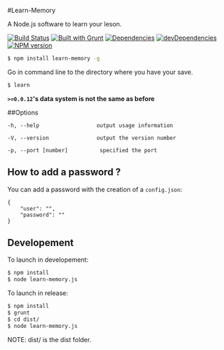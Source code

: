 #Learn-Memory

A Node.js software to learn your leson.

[![Build Status](https://travis-ci.org/cedced19/Learn-Memory.svg)](https://travis-ci.org/cedced19/Learn-Memory)
[![Built with Grunt](https://cdn.gruntjs.com/builtwith.png)](http://gruntjs.com/)
[![Dependencies](https://david-dm.org/cedced19/Learn-Memory.png)](https://david-dm.org/cedced19/Learn-Memory)
[![devDependencies](https://david-dm.org/cedced19/Learn-Memory/dev-status.png)](https://david-dm.org/cedced19/Learn-Memory#info=devDependencies)
[![NPM version](https://badge.fury.io/js/learn-memory.svg)](http://badge.fury.io/js/learn-memory)

```bash
$ npm install learn-memory -g
```

Go in command line to the directory where you have your save.

```bash
$ learn
```

**`>=0.0.12`'s data system is not the same as before**

##Options

    -h, --help                  output usage information

    -V, --version               output the version number

    -p, --port [number]          specified the port


## How to add a password ?

You can add a password with the creation of a `config.json`:

```
{
    "user": "",
    "password": ""
}
```


## Developement

To launch in developement:

```bash
$ npm install
$ node learn-memory.js
```

To launch in release:

```bash
$ npm install
$ grunt
$ cd dist/
$ node learn-memory.js
```

NOTE: dist/ is the dist folder.
